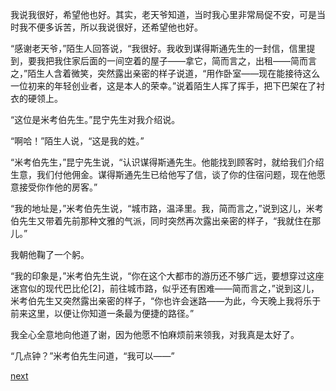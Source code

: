 
我说我很好，希望他也好。其实，老天爷知道，当时我心里非常局促不安，可是当时我不便多诉苦，所以我说很好，还希望他也好。

“感谢老天爷，”陌生人回答说，“我很好。我收到谋得斯通先生的一封信，信里提到，要我把我住家后面的一间空着的屋子——拿它，简而言之，出租——简而言之，”陌生人含着微笑，突然露出亲密的样子说道，“用作卧室——现在能接待这么一位初来的年轻创业者，这是本人的荣幸。”说着陌生人挥了挥手，把下巴架在了衬衣的硬领上。

“这位是米考伯先生。”昆宁先生对我介绍说。

“啊哈！”陌生人说，“这是我的姓。”

“米考伯先生，”昆宁先生说，“认识谋得斯通先生。他能找到顾客时，就给我们介绍生意，我们付他佣金。谋得斯通先生已给他写了信，谈了你的住宿问题，现在他愿意接受你作他的房客。”

“我的地址是，”米考伯先生说，“城市路，温泽里。我，简而言之，”说到这儿，米考伯先生又带着先前那种文雅的气派，同时突然再次露出亲密的样子，“我就住在那儿。”

我朝他鞠了一个躬。

“我的印象是，”米考伯先生说，“你在这个大都市的游历还不够广远，要想穿过这座迷宫似的现代巴比伦[2]，前往城市路，似乎还有困难——简而言之，”说到这儿，米考伯先生又突然露出亲密的样子，“你也许会迷路——为此，今天晚上我将乐于前来这里，以便让你知道一条最为便捷的路径。”

我全心全意地向他道了谢，因为他愿不怕麻烦前来领我，对我真是太好了。

“几点钟？”米考伯先生问道，“我可以——”

[next](page154.md)